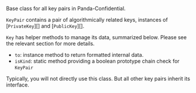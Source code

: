 Base class for all key pairs in Panda-Confidential.

`KeyPair` contains a pair of algorithmically related keys, instances of [`PrivateKey`][] and [`PublicKey`][].

`Key` has helper methods to manage its data, summarized below. Please see the relevant section for more details.

- `to`: instance method to return formatted internal data.
- `isKind`: static method providing a boolean prototype chain check for `KeyPair`

Typically, you will not directly use this class. But all other key pairs inherit its interface.
